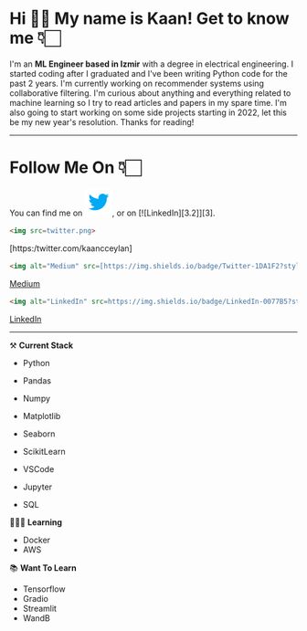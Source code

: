 # **Hi** 👋🏻 **My name is Kaan! Get to know me** 👇🏻
I'm an **ML Engineer based in Izmir** with a degree in electrical engineering. I started coding after I graduated and I've been writing Python code for the past 2 years. I'm currently working on recommender systems using collaborative filtering. I'm curious about anything and everything related to machine learning so I try to read articles and papers in my spare time. I'm also going to start working on some side projects starting in 2022, let this be my new year's resolution. Thanks for reading! 

***

# **Follow Me On** 👇🏻

You can find me on [![Twitter][1.2]][1], or on [![LinkedIn][3.2]][3].

[1.2]: icons8-twitter-48.png (twitter icon without padding)
[1]: https://twitter.com/kaancceylan

```html
<img src=twitter.png>
```
[https:/twitter.com/kaancceylan]
```html
<img alt="Medium" src=[https://img.shields.io/badge/Twitter-1DA1F2?style=for-the-badge&logo=twitter&logoColor=white>
```
[Medium](https://medium.com/@kaanceylan)
```html
<img alt="LinkedIn" src=https://img.shields.io/badge/LinkedIn-0077B5?style=for-the-badge&logo=linkedin&logoColor=white>
```
[LinkedIn](https://www.linkedin.com/in/kaan-ceylan-ab6471171)

***

⚒️ **Current Stack**
- Python
- Pandas
- Numpy

- Matplotlib
- Seaborn
- ScikitLearn
- VSCode
- Jupyter
- SQL


👨🏻‍💻 **Learning**
- Docker
- AWS

📚 **Want To Learn**
- Tensorflow
- Gradio
- Streamlit
- WandB
